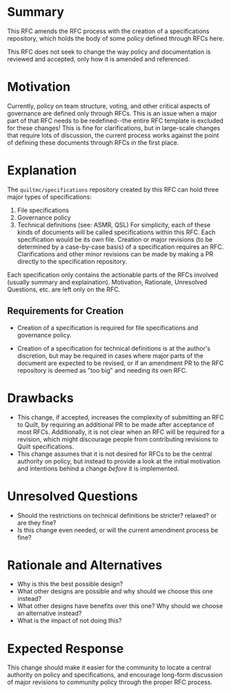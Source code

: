 # Summary

This RFC amends the RFC process with the creation of a specifications repository, which holds the body of some policy defined through RFCs here.

This RFC does not seek to change the way policy and documentation is reviewed and accepted, only how it is amended and referenced.

# Motivation

Currently, policy on team structure, voting, and other critical aspects of governance are defined only through RFCs.
This is an issue when a major part of that RFC needs to be redefined--the entire RFC template is excluded for these changes! This is fine for clarifications, but in large-scale changes that require lots of discussion, the current process works against the point of defining these documents through RFCs in the first place.


# Explanation

The `quiltmc/specifications` repository created by this RFC can hold three major types of specifications:

1. File specifications
2. Governance policy
3. Technical definitions (see: ASMR, QSL)
   For simplicity, each of these kinds of documents will be called specifications within this RFC.
   Each specification would be its own file.
   Creation or major revisions (to be determined by a case-by-case basis) of a specification requires an RFC.
   Clarifications and other minor revisions can be made by making a PR directly to the specification repository.

Each specification only contains the actionable parts of the RFCs involved (usually summary and explaination). Motivation, Rationale, Unresolved Questions, etc. are left only on the RFC.

## Requirements for Creation

- Creation of a specification is required for file specifications and governance policy.

- Creation of a specification for technical definitions is at the author's discretion, but may be required in cases where major parts of the document are expected to be revised, or if an amendment PR to the RFC repository is deemed as "too big" and needing its own RFC.

# Drawbacks

- This change, if accepted, increases the complexity of submitting an RFC to Quilt, by requiring an additional PR to be made after acceptance of most RFCs. Additionally, it is not clear when an RFC will be required for a revision, which might discourage people from contributing revisions to Quilt specifications.
- This change assumes that it is not desired for RFCs to be the central authority on policy, but instead to provide a look at the initial motivation and intentions behind a change *before* it is implemented.

# Unresolved Questions

- Should the restrictions on technical definitions be stricter? relaxed? or are they fine?
- Is this change even needed, or will the current amendment process be fine?

# Rationale and Alternatives

- Why is this the best possible design?
- What other designs are possible and why should we choose this one instead?
- What other designs have benefits over this one? Why should we choose an
  alternative instead?
- What is the impact of not doing this?


# Expected Response

This change should make it easier for the community to locate a central authority on policy and specifications, and encourage long-form discussion of major revisions to community policy through the proper RFC process.
